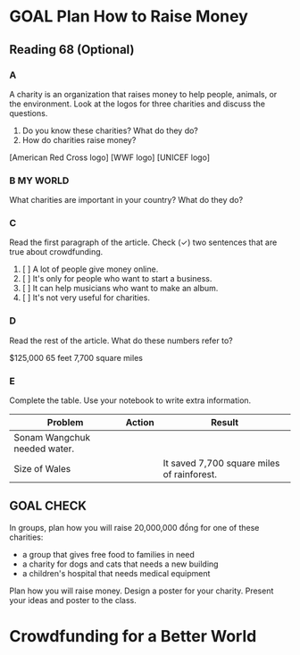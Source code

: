 # GOAL Plan How to Raise Money

## Reading 68 (Optional)

### A
A charity is an organization that raises money to help people, animals, or the environment. Look at the logos for three charities and discuss the questions.

1. Do you know these charities? What do they do?
2. How do charities raise money?

[American Red Cross logo] [WWF logo] [UNICEF logo]

### B MY WORLD
What charities are important in your country? What do they do?

### C
Read the first paragraph of the article. Check (✓) two sentences that are true about crowdfunding.

1. [ ] A lot of people give money online.
2. [ ] It's only for people who want to start a business.
3. [ ] It can help musicians who want to make an album.
4. [ ] It's not very useful for charities.

### D
Read the rest of the article. What do these numbers refer to?

$125,000    65 feet    7,700 square miles

### E
Complete the table. Use your notebook to write extra information.

| Problem | Action | Result |
|---------|--------|--------|
| Sonam Wangchuk needed water. | | |
| Size of Wales | | It saved 7,700 square miles of rainforest. |

## GOAL CHECK

In groups, plan how you will raise 20,000,000 đồng for one of these charities:

- a group that gives free food to families in need
- a charity for dogs and cats that needs a new building
- a children's hospital that needs medical equipment

Plan how you will raise money. Design a poster for your charity. Present your ideas and poster to the class.

# Crowdfunding for a Better World